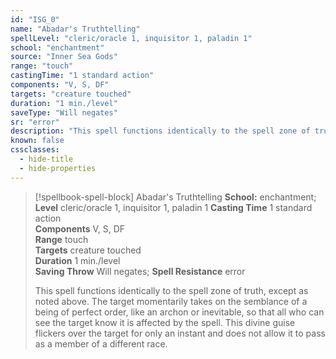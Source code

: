 ```yaml
---
id: "ISG_0"
name: "Abadar's Truthtelling"
spellLevel: "cleric/oracle 1, inquisitor 1, paladin 1"
school: "enchantment"
source: "Inner Sea Gods"
range: "touch"
castingTime: "1 standard action"
components: "V, S, DF"
targets: "creature touched"
duration: "1 min./level"
saveType: "Will negates"
sr: "error"
description: "This spell functions identically to the spell zone of truth, except as noted above. The target momentarily takes on the semblance of a being of perfect order, like an archon or inevitable, so that all who can see the target know it is affected by the spell. This divine guise flickers over the target for only an instant and does not allow it to pass as a member of a different race."
known: false
cssclasses:
  - hide-title
  - hide-properties
---
```


> [!spellbook-spell-block] Abadar's Truthtelling
> **School:** enchantment; **Level** cleric/oracle 1, inquisitor 1, paladin 1
> **Casting Time** 1 standard action  
> **Components** V, S, DF  
> **Range** touch  
> **Targets** creature touched  
> **Duration** 1 min./level  
> **Saving Throw** Will negates; **Spell Resistance** error
> 
> This spell functions identically to the spell zone of truth, except as noted above. The target momentarily takes on the semblance of a being of perfect order, like an archon or inevitable, so that all who can see the target know it is affected by the spell. This divine guise flickers over the target for only an instant and does not allow it to pass as a member of a different race.